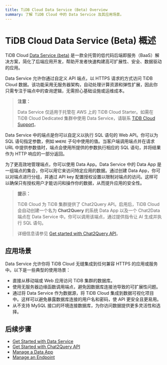 ```yaml
---
title: TiDB Cloud Data Service (Beta) Overview
summary: 了解 TiDB Cloud 中的 Data Service 及其应用场景。
---
```


# TiDB Cloud Data Service (Beta) 概述

TiDB Cloud [Data Service (beta)](https://tidbcloud.com/project/data-service) 是一款全托管的低代码后端即服务（BaaS）解决方案，简化了后端应用开发，帮助开发者快速构建高可扩展性、安全、数据驱动的应用。

Data Service 允许你通过自定义 API 端点，以 HTTPS 请求的方式访问 TiDB Cloud 数据。该功能采用无服务器架构，自动处理计算资源和弹性扩展，因此你只需专注于端点中的查询逻辑，无需担心基础设施或运维成本。

> **注意：**
>
> Data Service 仅适用于托管在 AWS 上的 TiDB Cloud Starter。如需在 TiDB Cloud Dedicated 集群中使用 Data Service，请联系 [TiDB Cloud Support](/tidb-cloud/tidb-cloud-support.md)。

Data Service 中的端点是你可以自定义以执行 SQL 语句的 Web API。你可以为 SQL 语句指定参数，例如 `WHERE` 子句中使用的值。当客户端调用端点并在请求 URL 中提供参数值时，端点会使用所提供的参数执行相应的 SQL 语句，并将结果作为 HTTP 响应的一部分返回。

为了更高效地管理端点，你可以使用 Data App。Data Service 中的 Data App 是一组端点的集合，你可以用它来访问特定应用的数据。通过创建 Data App，你可以对端点进行分组，并通过 API key 配置授权设置以限制对端点的访问。这样可以确保只有授权用户才能访问和操作你的数据，从而提升应用的安全性。

> **提示：**
>
> TiDB Cloud 为 TiDB 集群提供了 Chat2Query API。启用后，TiDB Cloud 会自动创建一个名为 **Chat2Query** 的系统 Data App 以及一个 Chat2Data 端点在 Data Service 中。你可以调用该端点，通过提供指令让 AI 生成并执行 SQL 语句。
>
> 详细信息请参见 [Get started with Chat2Query API](/tidb-cloud/use-chat2query-api.md)。

## 应用场景

Data Service 允许你将 TiDB Cloud 无缝集成到任何兼容 HTTPS 的应用或服务中。以下是一些典型的使用场景：

- 直接从移动端或 Web 应用访问 TiDB 集群的数据库。
- 使用无服务器边缘函数调用端点，避免因数据库连接池导致的可扩展性问题。
- 通过将 Data Service 作为数据源，将 TiDB Cloud 集成到数据可视化项目中。这样可以避免暴露数据库连接的用户名和密码，使 API 更安全且更易用。
- 从不支持 MySQL 接口的环境连接数据库，为你访问数据提供更多灵活性和选择。

## 后续步骤

- [Get Started with Data Service](/tidb-cloud/data-service-get-started.md)
- [Get Started with Chat2Query API](/tidb-cloud/use-chat2query-api.md)
- [Manage a Data App](/tidb-cloud/data-service-manage-data-app.md)
- [Manage an Endpoint](/tidb-cloud/data-service-manage-endpoint.md)
